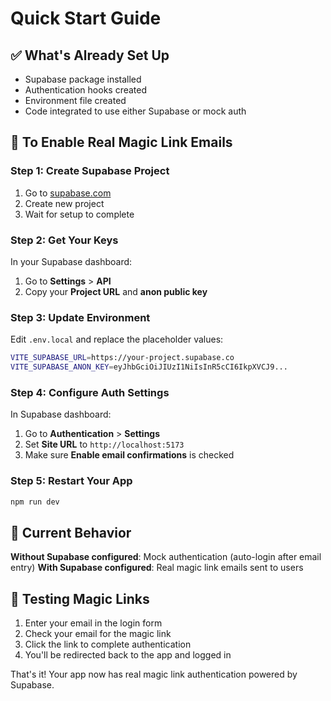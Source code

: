 # Quick Start Guide

## ✅ What's Already Set Up
- Supabase package installed
- Authentication hooks created
- Environment file created
- Code integrated to use either Supabase or mock auth

## 🚀 To Enable Real Magic Link Emails

### Step 1: Create Supabase Project
1. Go to [supabase.com](https://supabase.com) 
2. Create new project
3. Wait for setup to complete

### Step 2: Get Your Keys
In your Supabase dashboard:
1. Go to **Settings** > **API**
2. Copy your **Project URL** and **anon public key**

### Step 3: Update Environment
Edit `.env.local` and replace the placeholder values:
```bash
VITE_SUPABASE_URL=https://your-project.supabase.co
VITE_SUPABASE_ANON_KEY=eyJhbGciOiJIUzI1NiIsInR5cCI6IkpXVCJ9...
```

### Step 4: Configure Auth Settings
In Supabase dashboard:
1. Go to **Authentication** > **Settings**
2. Set **Site URL** to `http://localhost:5173`
3. Make sure **Enable email confirmations** is checked

### Step 5: Restart Your App
```bash
npm run dev
```

## 🎯 Current Behavior

**Without Supabase configured**: Mock authentication (auto-login after email entry)
**With Supabase configured**: Real magic link emails sent to users

## 🔧 Testing Magic Links

1. Enter your email in the login form
2. Check your email for the magic link
3. Click the link to complete authentication
4. You'll be redirected back to the app and logged in

That's it! Your app now has real magic link authentication powered by Supabase.